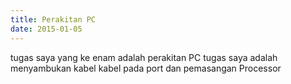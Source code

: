 ```yaml
---
title: Perakitan PC
date: 2015-01-05
---
```

tugas saya yang ke enam adalah perakitan PC tugas saya adalah menyambukan kabel kabel pada port dan pemasangan Processor